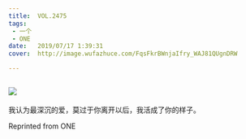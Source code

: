 ```yaml
---
title:	VOL.2475
tags:
 - 一个
 - ONE
date:	2019/07/17 1:39:31
cover:	http://image.wufazhuce.com/FqsFkrBWnjaIfry_WAJ81QUgnDRW

---
```

![](http://image.wufazhuce.com/FqsFkrBWnjaIfry_WAJ81QUgnDRW)
---

我认为最深沉的爱，莫过于你离开以后，我活成了你的样子。
 
Reprinted from ONE
